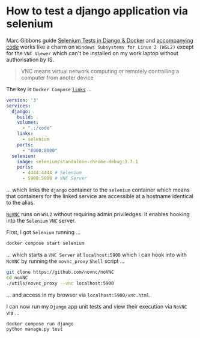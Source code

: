 # How to test a django application via selenium

Marc Gibbons guide [Selenium Tests in Django & Docker](https://marcgibbons.com/post/selenium-in-docker/) and [accompanying code](https://github.com/marcgibbons/django-selenium-docker) works like a charm on `Windows Subsystems for Linux 2 (WSL2)` except for the `VNC Viewer` which can't be installed on my work laptop without authorisation by IS.

> VNC means virtual network computing or remotely controlling a computer from anoter device

The key is `Docker Compose` [`links`](https://docs.docker.com/compose/compose-file/compose-file-v3/#links) ...

```yaml
version: '3'
services:
  django:
    build: .
    volumes:
      - ".:/code"
    links:
      - selenium
    ports:
      - "8000:8000"
  selenium:
    image: selenium/standalone-chrome-debug:3.7.1
    ports:
      - 4444:4444 # Selenium
      - 5900:5900 # VNC Server
```

... which links the `django` container to the `selenium` container which means that containers for the linked service are accessible at a hostname identical to the alias.

[`NoVNC`](https://github.com/novnc/noVNC) runs on `WSL2` without requiring admin priviledges.  It enables hooking into the `Selenium` `VNC` server.

First, I got `Selenium` running ...

```bash
docker compose start selenium
```

... which starts a `VNC Server` at `localhost:5900` which I can hook into with `NoVNC` by running the `novnc_proxy` `Shell` script ...

```bash
git clone https://github.com/novnc/noVNC
cd noVNC
./utils/novnc_proxy --vnc localhost:5900
```

... and access in my browser via `localhost:5900/vnc.html`.

I can now run my `Django` app unit tests and view their execution via `NoVNC` via ...

```bash
docker compose run django
python manage.py test
```
